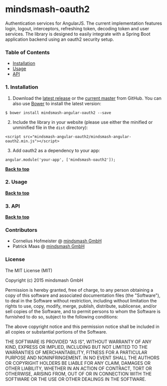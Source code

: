 # mindsmash-oauth2
Authentication services for AngularJS. The current implementation features login, logout, interceptors, refreshing token, decoding token and user services. The library is designed to easily integrate with a Spring Boot application backend using an oauth2 security setup.

### Table of Contents

   - [Installation](#1-installation)
   - [Usage](#2-usage)
   - [API](#3-api)

### 1. Installation

   1. Download the [latest release](https://github.com/mindsmash/mindsmash-angular-oauth2/releases) or the [current master](https://github.com/mindsmash/mindsmash-angular-oauth2/archive/master.zip) from GitHub. You can also use [Bower](http://bower.io) to install the latest version:
   ```
   $ bower install mindsmash-angular-oauth2 --save
   ```
   
   2. Include the library in your website (please use either the minified or unminified file in the `dist` directory):
   ```
   <script src="mindsmash-angular-oauth2/mindsmash-angular-oauth2.min.js"></script>
   ```
   
   3. Add oauth2 as a dependency to your app:
   ```
   angular.module('your-app', ['mindsmash-oauth2']);
   ```

**[Back to top](#table-of-contents)**

### 2. Usage

**[Back to top](#table-of-contents)**

### 3. API

**[Back to top](#table-of-contents)**

### Contributors

   * Cornelius Hofmeister @ [mindsmash GmbH](https://www.mindsmash.com/)
   * Patrick Maas @ [mindsmash GmbH](https://www.mindsmash.com/)

### License

The MIT License (MIT)

Copyright (c) 2015 mindsmash GmbH

Permission is hereby granted, free of charge, to any person obtaining a copy of
this software and associated documentation files (the "Software"), to deal in
the Software without restriction, including without limitation the rights to
use, copy, modify, merge, publish, distribute, sublicense, and/or sell copies of
the Software, and to permit persons to whom the Software is furnished to do so,
subject to the following conditions:

The above copyright notice and this permission notice shall be included in all
copies or substantial portions of the Software.

THE SOFTWARE IS PROVIDED "AS IS", WITHOUT WARRANTY OF ANY KIND, EXPRESS OR
IMPLIED, INCLUDING BUT NOT LIMITED TO THE WARRANTIES OF MERCHANTABILITY, FITNESS
FOR A PARTICULAR PURPOSE AND NONINFRINGEMENT. IN NO EVENT SHALL THE AUTHORS OR
COPYRIGHT HOLDERS BE LIABLE FOR ANY CLAIM, DAMAGES OR OTHER LIABILITY, WHETHER
IN AN ACTION OF CONTRACT, TORT OR OTHERWISE, ARISING FROM, OUT OF OR IN
CONNECTION WITH THE SOFTWARE OR THE USE OR OTHER DEALINGS IN THE SOFTWARE.
